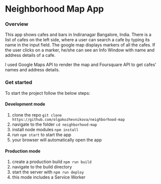 # Neighborhood Map App

### Overview

This app shows cafes and bars in Indiranagar Bangalore, India. There is a list of cafes on the left side, where a user can search a cafe by typing its name in the input field. The google map displays markers of all the cafes. If the user clicks on a marker, he/she can see an Info Window with name and address details of a cafe.

I used Google Maps API to render the map and Foursquare API to get cafes' names and address details.

### Get started

To start the project follow the below steps:

#### Development mode

1. clone the repo `git clone https://github.com/olgakozhevnikova/neighborhood-map`
2. navigate to the folder `cd neighborhood-map`
3. install node modules `npm install`
4. run `npm start` to start the app
5. your browser will automatically open the app

#### Production mode

1. create a production build `npm run build`
2. navigate to the build directory
3. start the server with `npm run deploy`
4. this mode includes a Service Worker